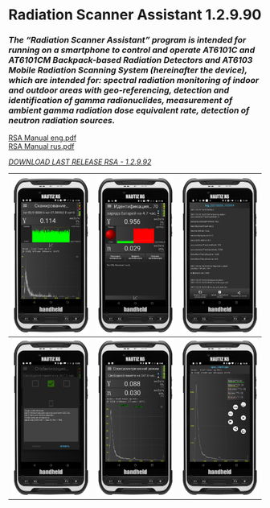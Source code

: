 # Radiation Scanner Assistant 1.2.9.90
### <i>The  “Radiation  Scanner  Assistant”  program  is  intended  for  running  on  a smartphone  to  control  and  operate  AT6101C  and  AT6101CM  Backpack-based Radiation Detectors and AT6103 Mobile Radiation Scanning System (hereinafter the device), which are intended for: spectral  radiation  monitoring  of  indoor  and  outdoor  areas  with  geo-referencing, detection  and  identification  of  gamma  radionuclides,  measurement  of ambient gamma radiation dose equivalent rate, detection of neutron radiation sources.</i>   

[RSA Manual eng.pdf](./RSA-manual/Radiation%20Scanner%20Assistant_eng.pdf)  
[RSA Manual rus.pdf](./RSA-manual/Radiation%20Scanner%20Assistant_rus.pdf)

[<i>DOWNLOAD LAST RELEASE RSA - 1.2.9.92</i>](./RadiationScannerAssistant-v1.2.9.92.apk)

| <img src="rsa_1.png"> | <img src="rsa_2.png"> | <img src="rsa_3.png"> |
|-----------------------|-----------------------|-----------------------|
| <img src="rsa_4.png"> | <img src="rsa_5.png"> | <img src="rsa_6.png"> |


